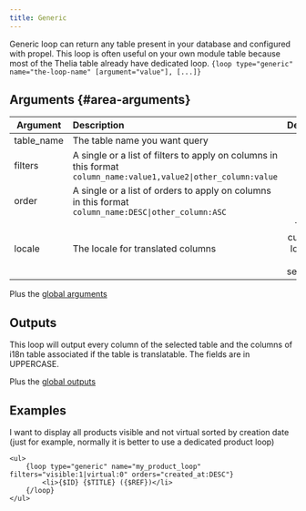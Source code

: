```yaml
---
title: Generic
---
```


Generic loop can return any table present in your database and configured with propel. This loop is often useful on your own module table because most of the Thelia table already have dedicated loop. 
`{loop type="generic" name="the-loop-name" [argument="value"], [...]}`

## Arguments {#area-arguments}

| Argument   | Description                                                                                                                     |            Default             | Example                             |
|------------|:--------------------------------------------------------------------------------------------------------------------------------|:------------------------------:|:------------------------------------|
| table_name | The table name you want query                                                                                                   |                                |                                     |
| filters    | A single or a list of filters to apply on columns in this format <code>column_name:value1,value2&#124;other_column:value</code> |                                | filters="id:1,3&#124;visible:1"     |
| order      | A single or a list of orders to apply on columns  in this format <code>column_name:DESC&#124;other_column:ASC</code>            |                                | order="id:DESC&#124;created_at:ASC" |
| locale     | The locale for translated columns                                                                                               | The current locale for session |                                     |

Plus the [global arguments](./global_arguments)

## Outputs

This loop will output every column of the selected table and the columns of i18n table associated if the table is translatable. The fields are in UPPERCASE.

Plus the [global outputs](./global_outputs)

## Examples

I want to display all products visible and not virtual sorted by creation date (just for example, normally it is better to use a dedicated product loop)

```smarty
<ul>
    {loop type="generic" name="my_product_loop" filters="visible:1|virtual:0" orders="created_at:DESC"}
        <li>{$ID} {$TITLE} ({$REF})</li>
    {/loop}
</ul>
``` 
